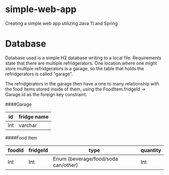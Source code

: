 # simple-web-app
 Creating a simple web app utilizing Java 11 and Spring

# Database
Database used is a simple H2 database writing to a local file.
Requirements state that there are multiple refridgerators.  One location where one might store multiple refridgerators is a garage, so the table that holds the refridgerators is called "garage".

The refridgerators in the garage then have a one to many relationship with the food items stored inside of them, using the FoodItem.fridgeId -> Garage.id as the foreign key constraint.

####Garage

| id | fridge name |
| --- | --- | 
| Int | varchar |

####Food Item

| foodId | fridgeId | type | quantity |
| --- | --- | --- | --- |
| Int | Int | Enum (beverage/food/soda can/other) | Int |